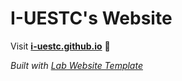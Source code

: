 
# I-UESTC's Website

Visit **[i-uestc.github.io](https://i-uestc.github.io)** 🚀

_Built with [Lab Website Template](https://greene-lab.gitbook.io/lab-website-template-docs)_
